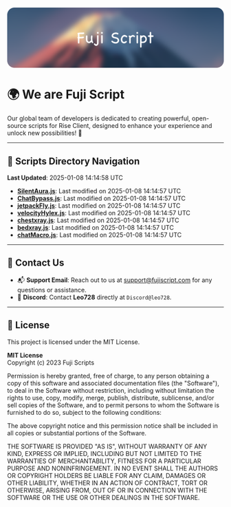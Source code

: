![Banner](.github/b.webp)

# 🌍 **We are Fuji Script**

Our global team of developers is dedicated to creating powerful, open-source scripts for Rise Client, designed to enhance your experience and unlock new possibilities! 🌟

---
<!-- SCRIPTS_NAVIGATION_START -->
## 📂 **Scripts Directory Navigation**

**Last Updated**: 2025-01-08 14:14:58 UTC

- **[SilentAura.js](scripts/SilentAura.js)**: Last modified on 2025-01-08 14:14:57 UTC
- **[ChatBypass.js](scripts/ChatBypass.js)**: Last modified on 2025-01-08 14:14:57 UTC
- **[jetpackFly.js](scripts/jetpackFly.js)**: Last modified on 2025-01-08 14:14:57 UTC
- **[velocityHylex.js](scripts/velocityHylex.js)**: Last modified on 2025-01-08 14:14:57 UTC
- **[chestxray.js](scripts/chestxray.js)**: Last modified on 2025-01-08 14:14:57 UTC
- **[bedxray.js](scripts/bedxray.js)**: Last modified on 2025-01-08 14:14:57 UTC
- **[chatMacro.js](scripts/chatMacro.js)**: Last modified on 2025-01-08 14:14:57 UTC

<!-- SCRIPTS_NAVIGATION_END -->

---

## 💬 **Contact Us**  
- 📬 **Support Email**: Reach out to us at [support@fujiscript.com](mailto:support@fujiscript.com) for any questions or assistance.  
- 💬 **Discord**: Contact **Leo728** directly at `Discord@leo728`.

---

## 📜 **License**

This project is licensed under the MIT License.  

**MIT License**  
Copyright (c) 2023 Fuji Scripts  

Permission is hereby granted, free of charge, to any person obtaining a copy of this software and associated documentation files (the "Software"), to deal in the Software without restriction, including without limitation the rights to use, copy, modify, merge, publish, distribute, sublicense, and/or sell copies of the Software, and to permit persons to whom the Software is furnished to do so, subject to the following conditions:  

The above copyright notice and this permission notice shall be included in all copies or substantial portions of the Software.  

THE SOFTWARE IS PROVIDED "AS IS", WITHOUT WARRANTY OF ANY KIND, EXPRESS OR IMPLIED, INCLUDING BUT NOT LIMITED TO THE WARRANTIES OF MERCHANTABILITY, FITNESS FOR A PARTICULAR PURPOSE AND NONINFRINGEMENT. IN NO EVENT SHALL THE AUTHORS OR COPYRIGHT HOLDERS BE LIABLE FOR ANY CLAIM, DAMAGES OR OTHER LIABILITY, WHETHER IN AN ACTION OF CONTRACT, TORT OR OTHERWISE, ARISING FROM, OUT OF OR IN CONNECTION WITH THE SOFTWARE OR THE USE OR OTHER DEALINGS IN THE SOFTWARE.  
